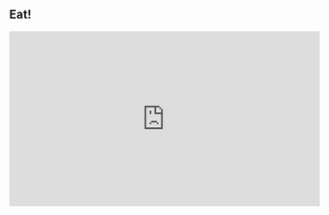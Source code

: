 ## Eat!

<p align="center">
<iframe width="560" height="315" src="https://www.youtube.com/embed/HkoqgZ8PtlE" title="YouTube video player" frameborder="0" allow="accelerometer; autoplay; clipboard-write; encrypted-media; gyroscope; picture-in-picture" allowfullscreen></iframe>
  <p>

    

    
